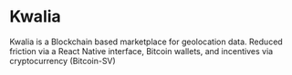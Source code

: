# Kwalia
Kwalia is a Blockchain based marketplace for geolocation data. Reduced friction via a React Native interface, Bitcoin wallets, and incentives via cryptocurrency (Bitcoin-SV)

